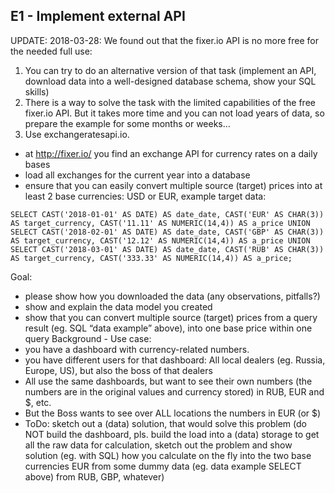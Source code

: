 ## E1 - Implement external API

UPDATE: 2018-03-28: We found out that the fixer.io API is no more free for the needed full use:
1. You can try to do an alternative version of that task (implement an API, download data into a well-designed database schema, show your SQL skills)
2. There is a way to solve the task with the limited capabilities of the free fixer.io API. But it takes more time and you can not load years of data, so prepare the example for some months or weeks…
3. Use exchangeratesapi.io.

- at http://fixer.io/ you find an exchange API for currency rates on a daily bases
- load all exchanges for the current year into a database
- ensure that you can easily convert multiple source (target) prices into at least 2 base currencies: USD or EUR, example target data:
```
SELECT CAST('2018-01-01' AS DATE) AS date_date, CAST('EUR' AS CHAR(3)) AS target_currency, CAST('11.11' AS NUMERIC(14,4)) AS a_price UNION
SELECT CAST('2018-02-01' AS DATE) AS date_date, CAST('GBP' AS CHAR(3)) AS target_currency, CAST('12.12' AS NUMERIC(14,4)) AS a_price UNION
SELECT CAST('2018-03-01' AS DATE) AS date_date, CAST('RUB' AS CHAR(3)) AS target_currency, CAST('333.33' AS NUMERIC(14,4)) AS a_price;
```
Goal:
- please show how you downloaded the data (any observations, pitfalls?)
- show and explain the data model you created
- show that you can convert multiple source (target) prices from a query result (eg. SQL “data example” above), into one base price within one query
Background - Use case:
- you have a dashboard with currency-related numbers.
- you have different users for that dashboard: All local dealers (eg. Russia, Europe, US), but also the boss of that dealers
- All use the same dashboards, but want to see their own numbers (the numbers are in the original values and currency stored) in RUB, EUR and $, etc.
- But the Boss wants to see over ALL locations the numbers in  EUR (or $)
- ToDo: sketch out a (data) solution, that would solve this problem (do NOT build the dashboard, pls. build the load into a (data) storage to get all the raw data for calculation, sketch out the problem and show solution (eg. with SQL) how you calculate on the fly into the two base currencies EUR from some dummy data (eg. data example SELECT above) from RUB, GBP, whatever)
